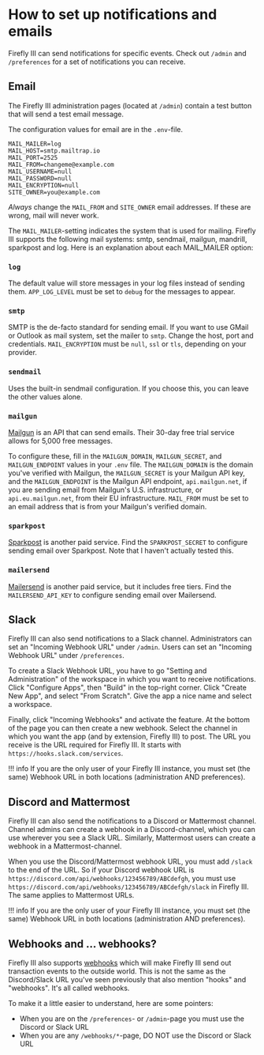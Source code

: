 # How to set up notifications and emails

Firefly III can send notifications for specific events. Check out `/admin` and  `/preferences` for a set of notifications
you can receive.

## Email

The Firefly III administration pages (located at `/admin`) contain a test button that will send a test email message.

The configuration values for email are in the `.env`-file.

```
MAIL_MAILER=log
MAIL_HOST=smtp.mailtrap.io
MAIL_PORT=2525
MAIL_FROM=changeme@example.com
MAIL_USERNAME=null
MAIL_PASSWORD=null
MAIL_ENCRYPTION=null
SITE_OWNER=you@example.com
```

*Always* change the `MAIL_FROM` and `SITE_OWNER` email addresses. If these are wrong, mail will never work.

The `MAIL_MAILER`-setting indicates the system that is used for mailing. Firefly III supports the following mail systems: smtp, sendmail, mailgun, mandrill, sparkpost and log. Here is an explanation about each MAIL_MAILER option:

### `log`

The default value will store messages in your log files instead of sending them. `APP_LOG_LEVEL` must be set to `debug` for the messages to appear.

### `smtp`

SMTP is the de-facto standard for sending email. If you want to use GMail or Outlook as mail system, set the mailer to `smtp`. Change the host, port and credentials. `MAIL_ENCRYPTION` must be `null`, `ssl` or `tls`, depending on your provider.

### `sendmail`

Uses the built-in sendmail configuration. If you choose this, you can leave the other values alone.

### `mailgun`

[Mailgun](https://www.mailgun.com/) is an API that can send emails. Their 30-day free trial service allows for 5,000 free messages.

To configure these, fill in the `MAILGUN_DOMAIN`, `MAILGUN_SECRET`, and `MAILGUN_ENDPOINT`  values in your `.env` file. The `MAILGUN_DOMAIN` is the domain you've verified with Mailgun, the `MAILGUN_SECRET` is your Mailgun API key, and the `MAILGUN_ENDPOINT` is the Mailgun API endpoint, `api.mailgun.net`, if you are sending email from Mailgun's U.S. infrastructure, or `api.eu.mailgun.net`, from their EU infrastructure. `MAIL_FROM` must be set to an email address that is from your Mailgun's verified domain.

### `sparkpost`

[Sparkpost](https://www.sparkpost.com/) is another paid service. Find the `SPARKPOST_SECRET` to configure sending email over Sparkpost. Note that I haven't actually tested this.

### `mailersend`

[Mailersend](https://www.mailersend.com/) is another paid service, but it includes free tiers. Find the `MAILERSEND_API_KEY` to configure sending email over Mailersend.

## Slack

Firefly III can also send notifications to a Slack channel. Administrators can set an "Incoming Webhook URL" under `/admin`. Users can set  an "Incoming Webhook URL" under `/preferences`.

To create a Slack Webhook URL, you have to go "Setting and Administration" of the workspace in which you want to receive notifications. Click "Configure Apps", then "Build" in the top-right corner. Click "Create New App", and select "From Scratch". Give the app a nice name and select a workspace.

Finally, click "Incoming Webhooks" and activate the feature. At the bottom of the page you can then create a new webhook. Select the channel in which you want the app (and by extension, Firefly III) to post. The URL you receive is the URL required for Firefly III. It starts with `https://hooks.slack.com/services`.

!!! info
    If you are the only user of your Firefly III instance, you must set (the same) Webhook URL in both locations (administration AND preferences).

## Discord and Mattermost

Firefly III can also send the notifications to a Discord or Mattermost channel. Channel admins can create a webhook in a Discord-channel, which you can use wherever you see a Slack URL. Similarly, Mattermost users can create a webhook in a Mattermost-channel.

When you use the Discord/Mattermost webhook URL, you must add `/slack` to the end of the URL. So if your Discord webhook URL is `https://discord.com/api/webhooks/123456789/ABCdefgh`, you must use `https://discord.com/api/webhooks/123456789/ABCdefgh/slack` in Firefly III. The same applies to Mattermost URLs.

!!! info
    If you are the only user of your Firefly III instance, you must set (the same) Webhook URL in both locations (administration AND preferences).

## Webhooks and ... webhooks?

Firefly III also supports [webhooks](../features/webhooks.md) which will make Firefly III send out transaction events to the outside world. This is not the same as the Discord/Slack URL you've seen previously that also mention "hooks" and "webhooks". It's all called webhooks. 

To make it a little easier to understand, here are some pointers:

- When you are on the `/preferences`- or `/admin`-page you must use the Discord or Slack URL
- When you are any `/webhooks/*`-page, DO NOT use the Discord or Slack URL
